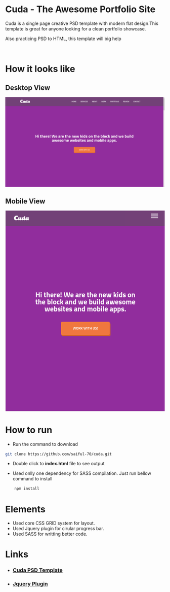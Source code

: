 # Cuda - The Awesome Portfolio Site
<p>Cuda is a single page creative PSD template with modern flat design.This template is great for anyone looking for a clean portfolio showcase.</p>
<p>Also practicing PSD to HTML, this template will big help</p>
</br>

# How it looks like
## Desktop View 
![desktop view](/image/desktop-views.png)
</br>
## Mobile View
![mobile view](/image/mobile-views.png)

# How to run
* Run the command to download
```sh
git clone https://github.com/saiful-70/cuda.git
```
* Double click to __index.html__ file to see output

* Used onlly one dependency for SASS compilation. Just run bellow command to install
```sh
    npm install
```

# Elements
* Used core CSS GRID system for layout.
* Used Jquery plugin for cirular progress bar.
* Used SASS for writting better code.

# Links
* ### **[Cuda PSD Template](https://graphicburger.com/cuda-single-page-portfolio-template/)**
* ### **[Jquery Plugin](https://www.jqueryscript.net/loading/jQuery-Plugin-SVG-Progress-Circle.html)**
